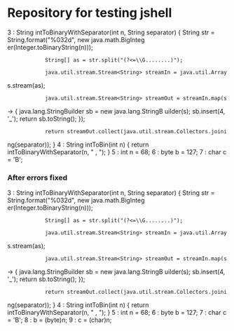 # Repository for testing jshell
3 :  String intToBinaryWithSeparator(int n, String separator) {
                String str = String.format("%032d", new java.math.BigInteg
er(Integer.toBinaryString(n)));

                String[] as = str.split("(?<=\\G........)");

                java.util.stream.Stream<String> streamIn = java.util.Array
s.stream(as);

                java.util.stream.Stream<String> streamOut = streamIn.map(s
 -> {
                        java.lang.StringBuilder sb = new java.lang.StringB
uilder(s);
                        sb.insert(4, '_');
                        return sb.toString();
                });

                return streamOut.collect(java.util.stream.Collectors.joini
ng(separator));
        }
   4 :  String intToBin(int n) {
                return intToBinaryWithSeparator(n, " , ");
        }
   5 : int n = 68;
   6 : byte b = 127;
   7 : char c = 'B';
   
### After errors fixed
3 :  String intToBinaryWithSeparator(int n, String separator) {
                String str = String.format("%032d", new java.math.BigInteg
er(Integer.toBinaryString(n)));

                String[] as = str.split("(?<=\\G........)");

                java.util.stream.Stream<String> streamIn = java.util.Array
s.stream(as);

                java.util.stream.Stream<String> streamOut = streamIn.map(s
 -> {
                        java.lang.StringBuilder sb = new java.lang.StringB
uilder(s);
                        sb.insert(4, '_');
                        return sb.toString();
                });

                return streamOut.collect(java.util.stream.Collectors.joini
ng(separator));
        }
   4 :  String intToBin(int n) {
                return intToBinaryWithSeparator(n, " , ");
        }
   5 : int n = 68;
   6 : byte b = 127;
   7 : char c = 'B';
   8 : b = (byte)n;
   9 : c = (char)n;